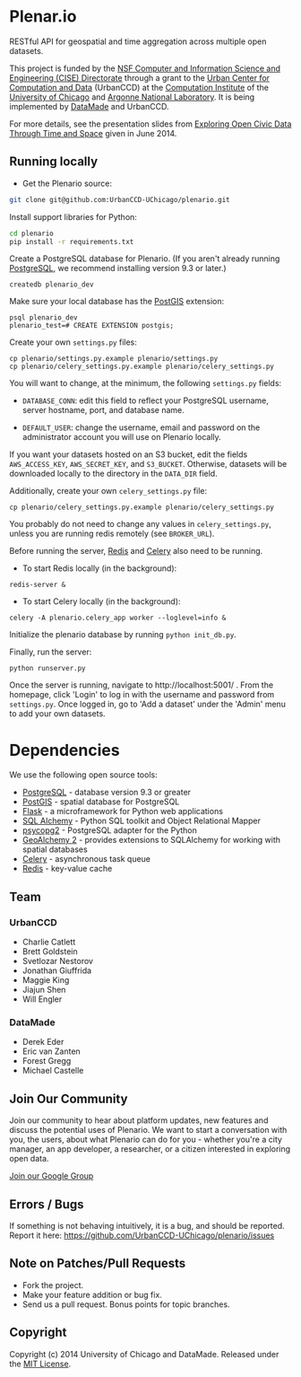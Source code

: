 # Plenar.io

RESTful API for geospatial and time aggregation across multiple open datasets.

This project is funded by the [NSF Computer and Information Science and Engineering (CISE) Directorate](http://www.nsf.gov/dir/index.jsp?org=CISE) through a grant to the [Urban Center for Computation and Data](https://urbanccd.org/) (UrbanCCD) at the [Computation Institute](http://ci.uchicago.edu) of the [University of Chicago](http://uchicago.edu) and [Argonne National Laboratory](http://www.anl.gov). It is being implemented by [DataMade](http://datamade.us) and UrbanCCD.

For more details, see the presentation slides from [Exploring Open Civic Data Through Time and Space](https://docs.google.com/presentation/d/1Une-A1k0mUAIYac5UlmeSDLw4VyHYsaw1NW5f4YKWas/edit#slide=id.p) given in June 2014.

## Running locally

* Get the Plenario source:

``` bash
git clone git@github.com:UrbanCCD-UChicago/plenario.git
```

Install support libraries for Python:

``` bash
cd plenario
pip install -r requirements.txt
```

Create a PostgreSQL database for Plenario. (If you aren't
  already running [PostgreSQL](http://www.postgresql.org/), we recommend
  installing version 9.3 or later.)

```
createdb plenario_dev
```

Make sure your local database has the [PostGIS](http://postgis.net/) extension:

```
psql plenario_dev
plenario_test=# CREATE EXTENSION postgis;
```

Create your own `settings.py` files:

```
cp plenario/settings.py.example plenario/settings.py
cp plenario/celery_settings.py.example plenario/celery_settings.py
```

You will want to change, at the minimum, the following `settings.py` fields:

* `DATABASE_CONN`: edit this field to reflect your PostgreSQL
  username, server hostname, port, and database name.

* `DEFAULT_USER`: change the username, email and password on the administrator account you will use on Plenario locally.

If you want your datasets hosted on an S3 bucket, edit the fields
`AWS_ACCESS_KEY`, `AWS_SECRET_KEY`, and `S3_BUCKET`. Otherwise,
datasets will be downloaded locally to the directory in the `DATA_DIR`
field.

Additionally, create your own `celery_settings.py` file:

```
cp plenario/celery_settings.py.example plenario/celery_settings.py
```

You probably do not need to change any values in `celery_settings.py`,
unless you are running redis remotely (see `BROKER_URL`).

Before running the server, [Redis](http://redis.io/) and
[Celery](http://www.celeryproject.org/) also need to be running.

* To start Redis locally (in the background):
```
redis-server &
```

* To start Celery locally (in the background):
```
celery -A plenario.celery_app worker --loglevel=info &
```

Initialize the plenario database by running `python init_db.py`.

Finally, run the server:

```
python runserver.py
```

Once the server is running, navigate to http://localhost:5001/ . From
the homepage, click 'Login' to log in with the username and password
from `settings.py`. Once logged in, go to 'Add a dataset' under the
'Admin' menu to add your own datasets.

# Dependencies
We use the following open source tools:

* [PostgreSQL](http://www.postgresql.org/) - database version 9.3 or greater
* [PostGIS](http://postgis.net/) - spatial database for PostgreSQL
* [Flask](http://flask.pocoo.org/) - a microframework for Python web applications
* [SQL Alchemy](http://www.sqlalchemy.org/) - Python SQL toolkit and Object Relational Mapper
* [psycopg2](http://initd.org/psycopg/) - PostgreSQL adapter for the Python
* [GeoAlchemy 2](http://geoalchemy-2.readthedocs.org/en/0.2.4/) - provides extensions to SQLAlchemy for working with spatial databases
* [Celery](http://www.celeryproject.org/) - asynchronous task queue
* [Redis](http://redis.io/) - key-value cache


## Team

### UrbanCCD
* Charlie Catlett
* Brett Goldstein
* Svetlozar Nestorov
* Jonathan Giuffrida
* Maggie King
* Jiajun Shen
* Will Engler

### DataMade
* Derek Eder
* Eric van Zanten
* Forest Gregg
* Michael Castelle

## Join Our Community

Join our community to hear about platform updates, new features and discuss the potential uses of Plenario. We want to start a conversation with you, the users, about what Plenario can do for you - whether you're a city manager, an app developer, a researcher, or a citizen interested in exploring open data.

[Join our Google Group](https://groups.google.com/forum/#!forum/plenariodataportal)

## Errors / Bugs

If something is not behaving intuitively, it is a bug, and should be reported.
Report it here: https://github.com/UrbanCCD-UChicago/plenario/issues

## Note on Patches/Pull Requests

* Fork the project.
* Make your feature addition or bug fix.
* Send us a pull request. Bonus points for topic branches.

## Copyright

Copyright (c) 2014 University of Chicago and DataMade. Released under the [MIT License](https://github.com/UrbanCCD-UChicago/plenario/blob/master/LICENSE).
